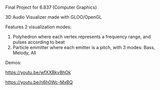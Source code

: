 Final Project for 6.837 (Computer Graphics)

3D Audio Visualizer made with GLOO/OpenGL


Features 2 visualization modes:

1) Polyhedron where each vertex represents a frequency range, and pulses according to beat 
2) Particle emmitter where each emitter is a pitch, with 3 modes: Bass, Melody, All

Demos:

https://youtu.be/wfXXBkv8hOk

https://youtu.be/n6h0Wc-MxBQ
